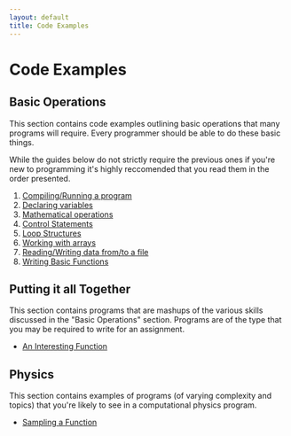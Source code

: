 ```yaml
---
layout: default
title: Code Examples
---
```


# Code Examples

## Basic Operations

This section contains code examples outlining basic operations that many programs will require.  Every programmer should be able to do these basic things.

While the guides below do not strictly require the previous ones if you're new to programming it's highly reccomended that you read them in the order presented.

1. [Compiling/Running a program](/examples/basic_compiling.html)
2. [Declaring variables](/examples/basic_variable_declarations.html)
3. [Mathematical operations](/examples/basic_mathematical_operations.html)
4. [Control Statements](/examples/basic_control.html)
5. [Loop Structures](/examples/basic_looping.html)
6. [Working with arrays](/examples/basic_arrays.html)
7. [Reading/Writing data from/to a file](/examples/basic_reading_writing.html)
8. [Writing Basic Functions](/examples/basic_functions.html)

## Putting it all Together

This section contains programs that are mashups of the various skills discussed in the "Basic Operations" section.  Programs are of the type that you may be required to write for an assignment.

* [An Interesting Function](/examples/putting_interesting.html)

## Physics

This section contains examples of programs (of varying complexity and topics) that you're likely to see in a computational physics program.

* [Sampling a Function](/examples/physics_sampling.html)

